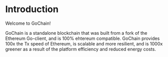 # Introduction

Welcome to GoChain!  

GoChain is a standalone blockchain that was built from a fork of the Ethereum Go-client, and is 100% ehtereum compatible. GoChain provides 100x the Tx speed of Ethereum, is scalable and more resilient, and is 1000x greener as a result of the platform efficiency and reduced energy costs. 

